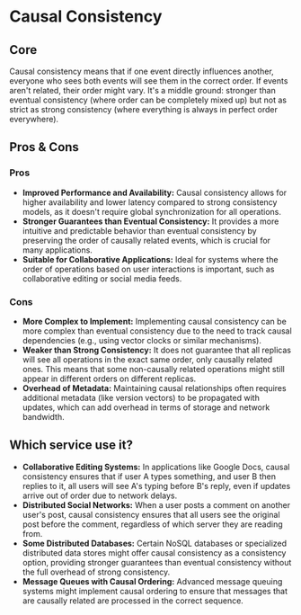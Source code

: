 # Causal Consistency

## Core

Causal consistency means that if one event directly influences another, everyone who sees both events will see them in the correct order. If events aren't related, their order might vary. It's a middle ground: stronger than eventual consistency (where order can be completely mixed up) but not as strict as strong consistency (where everything is always in perfect order everywhere).

## Pros & Cons

### Pros
- **Improved Performance and Availability:** Causal consistency allows for higher availability and lower latency compared to strong consistency models, as it doesn't require global synchronization for all operations.
- **Stronger Guarantees than Eventual Consistency:** It provides a more intuitive and predictable behavior than eventual consistency by preserving the order of causally related events, which is crucial for many applications.
- **Suitable for Collaborative Applications:** Ideal for systems where the order of operations based on user interactions is important, such as collaborative editing or social media feeds.

### Cons
- **More Complex to Implement:** Implementing causal consistency can be more complex than eventual consistency due to the need to track causal dependencies (e.g., using vector clocks or similar mechanisms).
- **Weaker than Strong Consistency:** It does not guarantee that all replicas will see all operations in the exact same order, only causally related ones. This means that some non-causally related operations might still appear in different orders on different replicas.
- **Overhead of Metadata:** Maintaining causal relationships often requires additional metadata (like version vectors) to be propagated with updates, which can add overhead in terms of storage and network bandwidth.

## Which service use it?

-   **Collaborative Editing Systems:** In applications like Google Docs, causal consistency ensures that if user A types something, and user B then replies to it, all users will see A's typing before B's reply, even if updates arrive out of order due to network delays.
-   **Distributed Social Networks:** When a user posts a comment on another user's post, causal consistency ensures that all users see the original post before the comment, regardless of which server they are reading from.
-   **Some Distributed Databases:** Certain NoSQL databases or specialized distributed data stores might offer causal consistency as a consistency option, providing stronger guarantees than eventual consistency without the full overhead of strong consistency.
-   **Message Queues with Causal Ordering:** Advanced message queuing systems might implement causal ordering to ensure that messages that are causally related are processed in the correct sequence.

